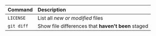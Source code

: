 | Command | Description |
| :--- | :--- |
| `LICENSE` | List all *new or modified* files |
| `git diff` | Show file differences that **haven't been** staged |

